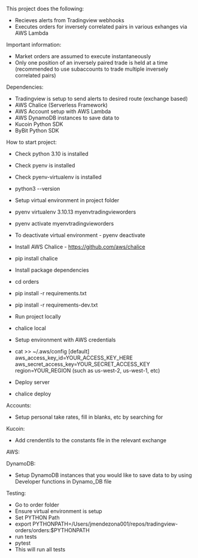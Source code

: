 This project does the following:

- Recieves alerts from Tradingview webhooks
- Executes orders for inversely correlated pairs in various exhanges via AWS Lambda

Important information:

- Market orders are assumed to execute instantaneously
- Only one position of an inversely paired trade is held at a time (recommended to use subaccounts to trade multiple inversely correlated pairs)

Dependencies:

- Tradingview is setup to send alerts to desired route (exchange based)
- AWS Chalice (Serverless Framework)
- AWS Account setup with AWS Lambda
- AWS DynamoDB instances to save data to
- Kucoin Python SDK
- ByBit Python SDK

How to start project:

- Check python 3.10 is installed
- Check pyenv is installed
- Check pyenv-virtualenv is installed
- python3 --version
- Setup virtual environment in project folder
- pyenv virtualenv 3.10.13 myenvtradingvieworders
- pyenv activate myenvtradingvieworders
- To deactivate virtual environment - pyenv deactivate
- Install AWS Chalice - https://github.com/aws/chalice
- pip install chalice
- Install package dependencies
- cd orders
- pip install -r requirements.txt
- pip install -r requirements-dev.txt
- Run project locally
- chalice local

- Setup environment with AWS credentials
- cat >> ~/.aws/config
  [default]
  aws_access_key_id=YOUR_ACCESS_KEY_HERE
  aws_secret_access_key=YOUR_SECRET_ACCESS_KEY
  region=YOUR_REGION (such as us-west-2, us-west-1, etc)
- Deploy server
- chalice deploy

Accounts:

- Setup personal take rates, fill in blanks, etc by searching for <insert>

Kucoin:

- Add crendentils to the constants file in the relevant exchange

AWS:

DynamoDB:

- Setup DynamoDB instances that you would like to save data to by using Developer functions in Dynamo_DB file

Testing:

- Go to order folder
- Ensure virtual environment is setup
- Set PYTHON Path
- export PYTHONPATH=/Users/jmendezona001/repos/tradingview-orders/orders:$PYTHONPATH
- run tests
- pytest
- This will run all tests
